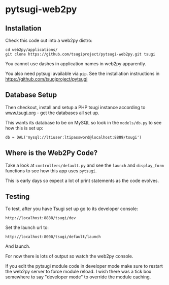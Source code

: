 # pytsugi-web2py

Installation
------------

Check this code out into a web2py distro:

    cd web2py/applications/
    git clone https://github.com/tsugiproject/pytsugi-web2py.git tsugi

You cannot use dashes in application names in web2py apparently.

You also need pytsugi available via `pip`.  See the installation
instructions in https://github.com/tsugiproject/pytsugi

Database Setup
--------------

Then checkout, install and setup a PHP tsugi instance according to
www.tsugi.org - get the databases all set up.

This wants its database to be on MySQL so look in the `models/db.py` to see
how this is set up:

    db = DAL('mysql://ltiuser:ltipassword@localhost:8889/tsugi')

Where is the Web2Py Code?
-------------------------

Take a look at `controllers/default.py` and see the `launch` and `display_form`
functions to see how this app uses `pytsugi`.

This is early days so expect a lot of print statements as the code evolves.

Testing
-------

To test, after you have Tsugi set up go to its developer console:

    http://localhost:8888/tsugi/dev

Set the launch url to:

    http://localhost:8000/tsugi/default/launch

And launch.

For now there is lots of output so watch the web2py console.

If you edit the pytsugi module code in developer mode make sure
to restart the web2py server to force module reload.  I wish
there was a tick box somewhere to say "developer mode" to
override the module caching.


